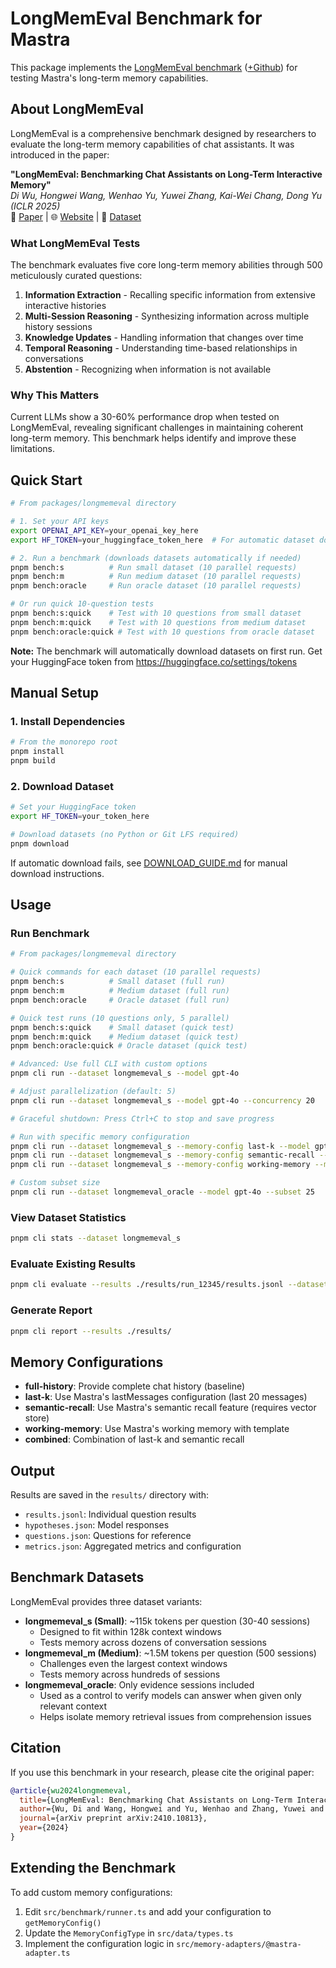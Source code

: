 # LongMemEval Benchmark for Mastra

This package implements the [LongMemEval benchmark](https://arxiv.org/abs/2410.10813) ([+Github](https://github.com/xiaowu0162/LongMemEval)) for testing Mastra's long-term memory capabilities.

## About LongMemEval

LongMemEval is a comprehensive benchmark designed by researchers to evaluate the long-term memory capabilities of chat assistants. It was introduced in the paper:

**"LongMemEval: Benchmarking Chat Assistants on Long-Term Interactive Memory"**  
_Di Wu, Hongwei Wang, Wenhao Yu, Yuwei Zhang, Kai-Wei Chang, Dong Yu (ICLR 2025)_  
📄 [Paper](https://arxiv.org/abs/2410.10813) | 🌐 [Website](https://xiaowu0162.github.io/long-mem-eval/) | 🤗 [Dataset](https://huggingface.co/datasets/xiaowu0162/longmemeval)

### What LongMemEval Tests

The benchmark evaluates five core long-term memory abilities through 500 meticulously curated questions:

1. **Information Extraction** - Recalling specific information from extensive interactive histories
2. **Multi-Session Reasoning** - Synthesizing information across multiple history sessions
3. **Knowledge Updates** - Handling information that changes over time
4. **Temporal Reasoning** - Understanding time-based relationships in conversations
5. **Abstention** - Recognizing when information is not available

### Why This Matters

Current LLMs show a 30-60% performance drop when tested on LongMemEval, revealing significant challenges in maintaining coherent long-term memory. This benchmark helps identify and improve these limitations.

## Quick Start

```bash
# From packages/longmemeval directory

# 1. Set your API keys
export OPENAI_API_KEY=your_openai_key_here
export HF_TOKEN=your_huggingface_token_here  # For automatic dataset download

# 2. Run a benchmark (downloads datasets automatically if needed)
pnpm bench:s          # Run small dataset (10 parallel requests)
pnpm bench:m          # Run medium dataset (10 parallel requests)
pnpm bench:oracle     # Run oracle dataset (10 parallel requests)

# Or run quick 10-question tests
pnpm bench:s:quick    # Test with 10 questions from small dataset
pnpm bench:m:quick    # Test with 10 questions from medium dataset
pnpm bench:oracle:quick # Test with 10 questions from oracle dataset
```

**Note:** The benchmark will automatically download datasets on first run. Get your HuggingFace token from https://huggingface.co/settings/tokens

## Manual Setup

### 1. Install Dependencies

```bash
# From the monorepo root
pnpm install
pnpm build
```

### 2. Download Dataset

```bash
# Set your HuggingFace token
export HF_TOKEN=your_token_here

# Download datasets (no Python or Git LFS required)
pnpm download
```

If automatic download fails, see [DOWNLOAD_GUIDE.md](./DOWNLOAD_GUIDE.md) for manual download instructions.

## Usage

### Run Benchmark

```bash
# From packages/longmemeval directory

# Quick commands for each dataset (10 parallel requests)
pnpm bench:s          # Small dataset (full run)
pnpm bench:m          # Medium dataset (full run)
pnpm bench:oracle     # Oracle dataset (full run)

# Quick test runs (10 questions only, 5 parallel)
pnpm bench:s:quick    # Small dataset (quick test)
pnpm bench:m:quick    # Medium dataset (quick test)
pnpm bench:oracle:quick # Oracle dataset (quick test)

# Advanced: Use full CLI with custom options
pnpm cli run --dataset longmemeval_s --model gpt-4o

# Adjust parallelization (default: 5)
pnpm cli run --dataset longmemeval_s --model gpt-4o --concurrency 20

# Graceful shutdown: Press Ctrl+C to stop and save progress

# Run with specific memory configuration
pnpm cli run --dataset longmemeval_s --memory-config last-k --model gpt-4o
pnpm cli run --dataset longmemeval_s --memory-config semantic-recall --model gpt-4o
pnpm cli run --dataset longmemeval_s --memory-config working-memory --model gpt-4o

# Custom subset size
pnpm cli run --dataset longmemeval_oracle --model gpt-4o --subset 25
```

### View Dataset Statistics

```bash
pnpm cli stats --dataset longmemeval_s
```

### Evaluate Existing Results

```bash
pnpm cli evaluate --results ./results/run_12345/results.jsonl --dataset longmemeval_s
```

### Generate Report

```bash
pnpm cli report --results ./results/
```

## Memory Configurations

- **full-history**: Provide complete chat history (baseline)
- **last-k**: Use Mastra's lastMessages configuration (last 20 messages)
- **semantic-recall**: Use Mastra's semantic recall feature (requires vector store)
- **working-memory**: Use Mastra's working memory with template
- **combined**: Combination of last-k and semantic recall

## Output

Results are saved in the `results/` directory with:

- `results.jsonl`: Individual question results
- `hypotheses.json`: Model responses
- `questions.json`: Questions for reference
- `metrics.json`: Aggregated metrics and configuration

## Benchmark Datasets

LongMemEval provides three dataset variants:

- **longmemeval_s (Small)**: ~115k tokens per question (30-40 sessions)
  - Designed to fit within 128k context windows
  - Tests memory across dozens of conversation sessions
- **longmemeval_m (Medium)**: ~1.5M tokens per question (500 sessions)
  - Challenges even the largest context windows
  - Tests memory across hundreds of sessions
- **longmemeval_oracle**: Only evidence sessions included
  - Used as a control to verify models can answer when given only relevant context
  - Helps isolate memory retrieval issues from comprehension issues

## Citation

If you use this benchmark in your research, please cite the original paper:

```bibtex
@article{wu2024longmemeval,
  title={LongMemEval: Benchmarking Chat Assistants on Long-Term Interactive Memory},
  author={Wu, Di and Wang, Hongwei and Yu, Wenhao and Zhang, Yuwei and Chang, Kai-Wei and Yu, Dong},
  journal={arXiv preprint arXiv:2410.10813},
  year={2024}
}
```

## Extending the Benchmark

To add custom memory configurations:

1. Edit `src/benchmark/runner.ts` and add your configuration to `getMemoryConfig()`
2. Update the `MemoryConfigType` in `src/data/types.ts`
3. Implement the configuration logic in `src/memory-adapters/@mastra-adapter.ts`

